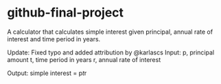 
# github-final-project
A calculator that calculates simple interest given principal, annual rate of interest and time period in years.

Update: Fixed typo and added attribution by @karlascs
Input:
   p, principal amount
   t, time period in years
   r, annual rate of interest

Output:
   simple interest = p*t*r
